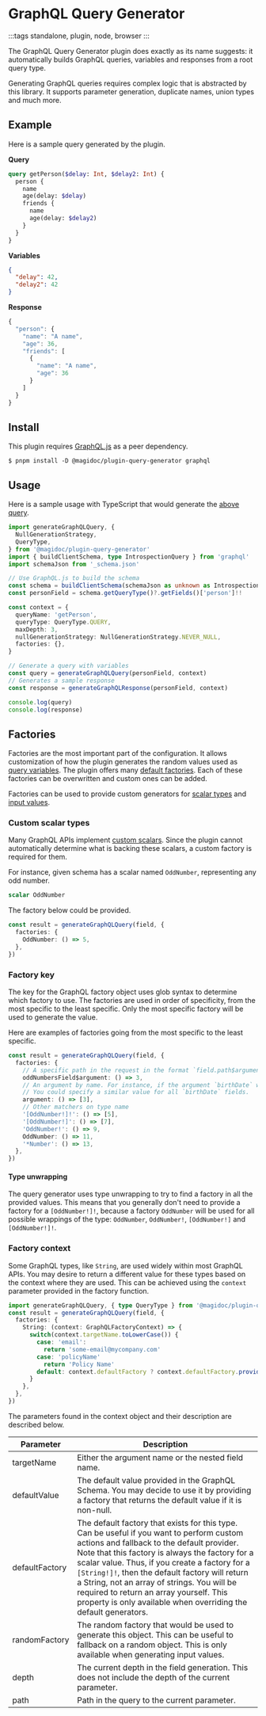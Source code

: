 # GraphQL Query Generator

:::tags
standalone, plugin, node, browser
:::

The GraphQL Query Generator plugin does exactly as its name suggests: it automatically builds GraphQL queries, variables and responses from a root query type.

Generating GraphQL queries requires complex logic that is abstracted by this library. It supports parameter generation, duplicate names, union types and much more.

## Example

Here is a sample query generated by the plugin.

**Query**

```graphql
query getPerson($delay: Int, $delay2: Int) {
  person {
    name
    age(delay: $delay)
    friends {
      name
      age(delay: $delay2)
    }
  }
}
```

**Variables**

```json
{
  "delay": 42,
  "delay2": 42
}
```

**Response**

```javascript
{
  "person": {
    "name": "A name",
    "age": 36,
    "friends": [
      {
        "name": "A name",
        "age": 36
      }
    ]
  }
}
```

## Install

This plugin requires [GraphQL.js](https://www.npmjs.com/package/graphql) as a peer dependency.

```shell-session
$ pnpm install -D @magidoc/plugin-query-generator graphql
```

## Usage

Here is a sample usage with TypeScript that would generate the [above query](#example).

```typescript
import generateGraphQLQuery, {
  NullGenerationStrategy,
  QueryType,
} from '@magidoc/plugin-query-generator'
import { buildClientSchema, type IntrospectionQuery } from 'graphql'
import schemaJson from '_schema.json'

// Use GraphQL.js to build the schema
const schema = buildClientSchema(schemaJson as unknown as IntrospectionQuery)
const personField = schema.getQueryType()?.getFields()['person']!!

const context = {
  queryName: 'getPerson',
  queryType: QueryType.QUERY,
  maxDepth: 3,
  nullGenerationStrategy: NullGenerationStrategy.NEVER_NULL,
  factories: {},
}

// Generate a query with variables
const query = generateGraphQLQuery(personField, context)
// Generates a sample response
const response = generateGraphQLResponse(personField, context)

console.log(query)
console.log(response)
```

## Factories

Factories are the most important part of the configuration. It allows customization of how the plugin generates the random values used as [query variables](https://graphql.org/learn/queries/#variables). The plugin offers many [default factories](https://github.com/pelletier197/magidoc/blob/main/packages/plugins/query-generator/src/generator/defaultFactories.ts). Each of these factories can be overwritten and custom ones can be added.

Factories can be used to provide custom generators for [scalar types](https://graphql.org/learn/schema/#scalar-types) and [input values](https://graphql.org/learn/schema/#input-types).

### Custom scalar types

Many GraphQL APIs implement [custom scalars](https://www.apollographql.com/docs/apollo-server/schema/custom-scalars/). Since the plugin cannot automatically determine what is backing these scalars, a custom factory is required for them.

For instance, given schema has a scalar named `OddNumber`, representing any odd number.

```graphql
scalar OddNumber
```

The factory below could be provided.

```typescript
const result = generateGraphQLQuery(field, {
  factories: {
    OddNumber: () => 5,
  },
})
```

### Factory key

The key for the GraphQL factory object uses glob syntax to determine which factory to use. The factories are used in order of specificity, from the most specific to the least specific. Only the most specific factory will be used to generate the value.

Here are examples of factories going from the most specific to the least specific.

```typescript
const result = generateGraphQLQuery(field, {
  factories: {
    // A specific path in the request in the format `field.path$argument.path`
    oddNumbersField$argument: () => 3,
    // An argument by name. For instance, if the argument `birthDate` was used often in your API
    // You could specify a similar value for all `birthDate` fields.
    argument: () => [3],
    // Other matchers on type name
    '[OddNumber!]!': () => [5],
    '[OddNumber!]': () => [7],
    'OddNumber!': () => 9,
    OddNumber: () => 11,
    '*Number': () => 13,
  },
})
```

#### Type unwrapping

The query generator uses type unwrapping to try to find a factory in all the provided values. This means that you generally don't need to provide a factory for a `[OddNumber!]!`, because a factory `OddNumber` will be used for all possible wrappings of the type: `OddNumber`, `OddNumber!`, `[OddNumber!]` and `[OddNumber!]!`.

### Factory context

Some GraphQL types, like `String`, are used widely within most GraphQL APIs. You may desire to return a different value for these types based on the context where they are used. This can be achieved using the `context` parameter provided in the factory function.

```typescript
import generateGraphQLQuery, { type QueryType } from '@magidoc/plugin-query-generator'
const result = generateGraphQLQuery(field, {
  factories: {
    String: (context: GraphQLFactoryContext) => {
      switch(context.targetName.toLowerCase()) {
        case: 'email':
          return 'some-email@mycompany.com'
        case: 'policyName'
          return 'Policy Name'
        default: context.defaultFactory ? context.defaultFactory.provide() : 'abc'
      }
    },
  },
})
```

The parameters found in the context object and their description are described below.

<!-- prettier-ignore -->
| Parameter      | Description |
|----------------|-------------|
| targetName     | Either the argument name or the nested field name. |
| defaultValue   | The default value provided in the GraphQL Schema. You may decide to use it by providing a factory that returns the default value if it is non-null. |
| defaultFactory | The default factory that exists for this type. Can be useful if you want to perform custom actions and fallback to the default provider. Note that this factory is always the factory for a scalar value. Thus, if you create a factory for a `[String!]!`, then the default factory will return a String, not an array of strings. You will be required to return an array yourself. This property is only available when overriding the default generators. |
| randomFactory  | The random factory that would be used to generate this object. This can be useful to fallback on a random object. This is only available when generating input values. |
| depth          | The current depth in the field generation. This does not include the depth of the current parameter. |
| path           | Path in the query to the current parameter. |
